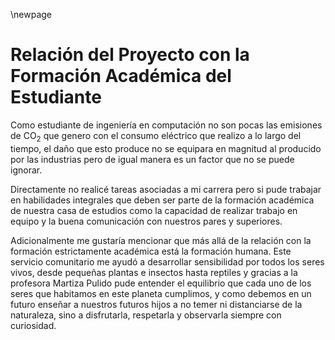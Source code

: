 \newpage

# Relación del Proyecto con la Formación Académica del Estudiante

Como estudiante de ingeniería en computación no son pocas las emisiones de CO$_2$ 
que genero con el consumo eléctrico que realizo a lo largo del tiempo, el daño que
esto produce no se equipara en magnitud al producido por las industrias pero de
igual manera es un factor que no se puede ignorar.

Directamente no realicé tareas asociadas a mi carrera pero si pude trabajar en 
habilidades integrales que deben ser parte de la formación académica de
nuestra casa de estudios como la capacidad de realizar trabajo en equipo y 
la buena comunicación con nuestros pares y superiores.

Adicionalmente me gustaría mencionar que más allá de la relación con la 
formación estrictamente académica está la formación humana. Este servicio 
comunitario me ayudó a desarrollar sensibilidad por todos los seres vivos, 
desde pequeñas plantas e insectos hasta reptiles y gracias a la profesora Martiza 
Pulido pude entender el equilibrio que cada uno de los seres que habitamos en este 
planeta cumplimos, y como debemos en un futuro enseñar a nuestros futuros hijos a no 
temer ni distanciarse de la naturaleza, sino a disfrutarla, respetarla y observarla
siempre con curiosidad.